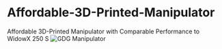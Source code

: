# Affordable-3D-Printed-Manipulator
Affordable 3D-Printed Manipulator with Comparable Performance to WidowX 250 S
![GDG Manipulator](https://raw.githubusercontent.com/iitimii/iitimii.github.io/refs/heads/main/images/gdg_manip.png)
